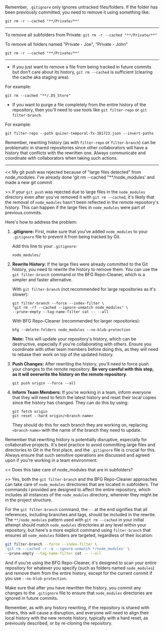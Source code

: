 
Remember, `.gitignore` only ignores untracked files/folders. If the folder has been previously committed, you need to remove it using something like:
```
git rm -r --cached "**/Private/**"
```

---

To remove all subfolders from Private:
`git rm -r --cached "**/Private/**"`

To remove all folders named "Private - Joe", "Private - John"
```
git rm -r --cached "**/Private/**"
```

---


- If you just want to remove a file from being tracked in future commits but don't care about its history, `git rm --cached` is sufficient (clearing the cache aka staging area).


For example:
```
git rm --cached "**/.DS_Store"
```

    
- If you want to purge a file completely from the entire history of the repository, then you'll need to use tools like `git filter-repo` or `git filter-branch`.


For example:
```
git filter-repo --path quizer-temporal-fx-381723.json --invert-paths
```


Remember, rewriting history (as with `filter-repo` or `filter-branch`) can be problematic in shared repositories since other collaborators will have a history that conflicts with the rewritten one. Always communicate and coordinate with collaborators when taking such actions.


----


<<
My git push was rejected because of "large files detected" from node_modules. I've already done 'git rm --cached "**/node_modules' and made a new git commit

\>>
If your `git push` was rejected due to large files in the `node_modules` directory even after you've removed it with `git rm --cached`, it's likely that the removal of `node_modules` hasn't been reflected in the remote repository's history. This can happen if the large files in `node_modules` were part of previous commits.

Here's how to address the problem:

1. **.gitignore:** First, make sure that you've added `node_modules` to your `.gitignore` file to prevent it from being tracked by Git.

   Add this line to your `.gitignore`:

   ```
   node_modules/
   ```

2. **Rewrite History:** If the large files were already committed to the Git history, you need to rewrite the history to remove them. You can use the `git filter-branch` command or the BFG Repo-Cleaner, which is a simpler and faster alternative.

   With `git filter-branch` (not recommended for large repositories as it's slower):

   ```
   git filter-branch --force --index-filter \
   "git rm -rf --cached --ignore-unmatch node_modules" \
   --prune-empty --tag-name-filter cat -- --all
   ```

   With BFG Repo-Cleaner (recommended for larger repositories):

   ```
   bfg --delete-folders node_modules --no-blob-protection
   ```



   **Note:** This will update your repository's history, which can be destructive, especially if you're collaborating with others. Ensure you coordinate with other team members before doing this, as they will need to rebase their work on top of the updated history.

3. **Push Changes:** After rewriting the history, you'll need to force push your changes to the remote repository. **Be very careful with this step, as it will overwrite the history on the remote repository.**

   ```
   git push origin --force --all
   ```

4. **Inform Team Members:** If you're working in a team, inform everyone that they will need to fetch the latest history and reset their local copies since the history has changed. They can do this by using:

   ```
   git fetch origin
   git reset --hard origin/<branch-name>
   ```

   They should do this for each branch they are working on, replacing `<branch-name>` with the name of the branch they need to update.

Remember that rewriting history is potentially disruptive, especially for collaborative projects. It's best practice to avoid committing large files and directories to Git in the first place, and the `.gitignore` file is crucial for this. Always ensure that such sensitive operations are discussed and agreed upon if you're working in a team environment.


<<
Does this take care of node_modules that are in subfolders?

\>>
Yes, both the `git filter-branch` and the BFG Repo-Cleaner approaches can take care of `node_modules` directories that are located in subfolders. The commands I provided are designed to affect the entire repository, which includes all instances of the `node_modules` directory, wherever they might be in the project structure.

For the `git filter-branch` command, the `--` at the end signifies that all references, including branches and tags, should be included in the rewrite. The `**/node_modules` pattern used with `git rm --cached` in your initial attempt should match `node_modules` directories at any level within your repository, but here's a more explicit command using `filter-branch` that ensures all `node_modules` folders are targeted, regardless of their location:

```bash
git filter-branch --force --index-filter \
'git rm --cached -r -q --ignore-unmatch */node_modules' \
--prune-empty --tag-name-filter cat -- --all
```

And if you're using the BFG Repo-Cleaner, it's designed to scan your entire repository for whatever you specify (such as folders named `node_modules`) and remove them from the entire history, except for the current commit if you use `--no-blob-protection`.

Make sure that after you have rewritten the history, you commit any changes to the `.gitignore` file to ensure that `node_modules` directories are ignored in future commits. 

Remember, as with any history rewriting, if the repository is shared with others, this will cause a disruption, and everyone will need to align their local history with the new remote history, typically with a hard reset, as previously described, or by re-cloning the repository.
